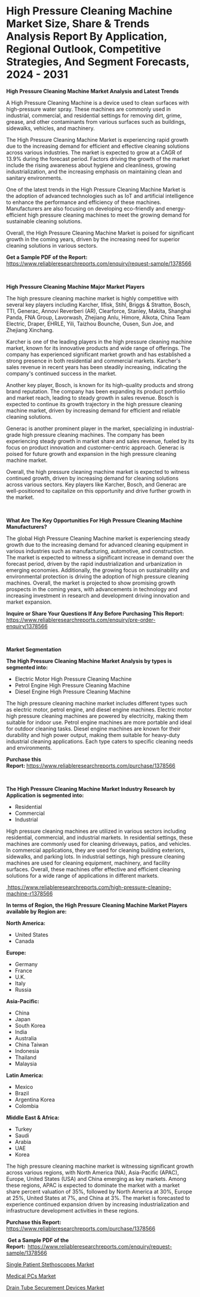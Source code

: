 <p><h1>High Pressure Cleaning Machine Market Size, Share & Trends Analysis Report By Application, Regional Outlook, Competitive Strategies, And Segment Forecasts, 2024 - 2031</h1></p><p><strong>High Pressure Cleaning Machine Market Analysis and Latest Trends</strong></p>
<p><p>A High Pressure Cleaning Machine is a device used to clean surfaces with high-pressure water spray. These machines are commonly used in industrial, commercial, and residential settings for removing dirt, grime, grease, and other contaminants from various surfaces such as buildings, sidewalks, vehicles, and machinery.</p><p>The High Pressure Cleaning Machine Market is experiencing rapid growth due to the increasing demand for efficient and effective cleaning solutions across various industries. The market is expected to grow at a CAGR of 13.9% during the forecast period. Factors driving the growth of the market include the rising awareness about hygiene and cleanliness, growing industrialization, and the increasing emphasis on maintaining clean and sanitary environments.</p><p>One of the latest trends in the High Pressure Cleaning Machine Market is the adoption of advanced technologies such as IoT and artificial intelligence to enhance the performance and efficiency of these machines. Manufacturers are also focusing on developing eco-friendly and energy-efficient high pressure cleaning machines to meet the growing demand for sustainable cleaning solutions.</p><p>Overall, the High Pressure Cleaning Machine Market is poised for significant growth in the coming years, driven by the increasing need for superior cleaning solutions in various sectors.</p></p>
<p><strong>Get a Sample PDF of the Report:&nbsp;</strong> <a href="https://www.reliableresearchreports.com/enquiry/request-sample/1378566">https://www.reliableresearchreports.com/enquiry/request-sample/1378566</a></p>
<p>&nbsp;</p>
<p><strong>High Pressure Cleaning Machine Major Market Players</strong></p>
<p><p>The high pressure cleaning machine market is highly competitive with several key players including Karcher, Ilfisk, Stihl, Briggs & Stratton, Bosch, TTI, Generac, Annovi Reverberi (AR), Clearforce, Stanley, Makita, Shanghai Panda, FNA Group, Lavorwash, Zhejiang Anlu, Himore, Alkota, China Team Electric, Draper, EHRLE, Yili, Taizhou Bounche, Ousen, Sun Joe, and Zhejiang Xinchang.</p><p>Karcher is one of the leading players in the high pressure cleaning machine market, known for its innovative products and wide range of offerings. The company has experienced significant market growth and has established a strong presence in both residential and commercial markets. Karcher's sales revenue in recent years has been steadily increasing, indicating the company's continued success in the market.</p><p>Another key player, Bosch, is known for its high-quality products and strong brand reputation. The company has been expanding its product portfolio and market reach, leading to steady growth in sales revenue. Bosch is expected to continue its growth trajectory in the high pressure cleaning machine market, driven by increasing demand for efficient and reliable cleaning solutions.</p><p>Generac is another prominent player in the market, specializing in industrial-grade high pressure cleaning machines. The company has been experiencing steady growth in market share and sales revenue, fueled by its focus on product innovation and customer-centric approach. Generac is poised for future growth and expansion in the high pressure cleaning machine market.</p><p>Overall, the high pressure cleaning machine market is expected to witness continued growth, driven by increasing demand for cleaning solutions across various sectors. Key players like Karcher, Bosch, and Generac are well-positioned to capitalize on this opportunity and drive further growth in the market.</p></p>
<p>&nbsp;</p>
<p><strong>What Are The Key Opportunities For High Pressure Cleaning Machine Manufacturers?</strong></p>
<p><p>The global High Pressure Cleaning Machine market is experiencing steady growth due to the increasing demand for advanced cleaning equipment in various industries such as manufacturing, automotive, and construction. The market is expected to witness a significant increase in demand over the forecast period, driven by the rapid industrialization and urbanization in emerging economies. Additionally, the growing focus on sustainability and environmental protection is driving the adoption of high pressure cleaning machines. Overall, the market is projected to show promising growth prospects in the coming years, with advancements in technology and increasing investment in research and development driving innovation and market expansion.</p></p>
<p><strong>Inquire or Share Your Questions If Any Before Purchasing This Report:</strong> <a href="https://www.reliableresearchreports.com/enquiry/pre-order-enquiry/1378566">https://www.reliableresearchreports.com/enquiry/pre-order-enquiry/1378566</a></p>
<p>&nbsp;</p>
<p><strong>Market Segmentation</strong></p>
<p><strong>The High Pressure Cleaning Machine Market Analysis by types is segmented into:</strong></p>
<p><ul><li>Electric Motor High Pressure Cleaning Machine</li><li>Petrol Engine High Pressure Cleaning Machine</li><li>Diesel Engine High Pressure Cleaning Machine</li></ul></p>
<p><p>The high pressure cleaning machine market includes different types such as electric motor, petrol engine, and diesel engine machines. Electric motor high pressure cleaning machines are powered by electricity, making them suitable for indoor use. Petrol engine machines are more portable and ideal for outdoor cleaning tasks. Diesel engine machines are known for their durability and high power output, making them suitable for heavy-duty industrial cleaning applications. Each type caters to specific cleaning needs and environments.</p></p>
<p><strong>Purchase this Report:&nbsp;</strong><a href="https://www.reliableresearchreports.com/purchase/1378566">https://www.reliableresearchreports.com/purchase/1378566</a></p>
<p>&nbsp;</p>
<p><strong>The High Pressure Cleaning Machine Market Industry Research by Application is segmented into:</strong></p>
<p><ul><li>Residential</li><li>Commercial</li><li>Industrial</li></ul></p>
<p><p>High pressure cleaning machines are utilized in various sectors including residential, commercial, and industrial markets. In residential settings, these machines are commonly used for cleaning driveways, patios, and vehicles. In commercial applications, they are used for cleaning building exteriors, sidewalks, and parking lots. In industrial settings, high pressure cleaning machines are used for cleaning equipment, machinery, and facility surfaces. Overall, these machines offer effective and efficient cleaning solutions for a wide range of applications in different markets.</p></p>
<p><a href="https://www.reliableresearchreports.com/high-pressure-cleaning-machine-r1378566">&nbsp;https://www.reliableresearchreports.com/high-pressure-cleaning-machine-r1378566</a></p>
<p><strong>In terms of Region, the High Pressure Cleaning Machine Market Players available by Region are:</strong></p>
<p>
    <p> <strong> North America: </strong>
        <ul>
            <li>United States</li>
            <li>Canada</li>
        </ul>
        </p> 
    <p> <strong> Europe: </strong>
        <ul>
            <li>Germany</li>
            <li>France</li>
            <li>U.K.</li>
            <li>Italy</li>
            <li>Russia</li>
        </ul>
        </p> 
    <p> <strong> Asia-Pacific: </strong>
        <ul>
            <li>China</li>
            <li>Japan</li>
            <li>South Korea</li>
            <li>India</li>
            <li>Australia</li>
            <li>China Taiwan</li>
            <li>Indonesia</li>
            <li>Thailand</li>
            <li>Malaysia</li>
        </ul>
        </p> 
    <p> <strong> Latin America: </strong>
        <ul>
            <li>Mexico</li>
            <li>Brazil</li>
            <li>Argentina Korea</li>
            <li>Colombia</li>
        </ul>
        </p> 
    <p> <strong> Middle East & Africa: </strong>
        <ul>
            <li>Turkey</li>
            <li>Saudi</li>
            <li>Arabia</li>
            <li>UAE</li>
            <li>Korea</li>
        </ul>
    </p>
    </p>
<p><p>The high pressure cleaning machine market is witnessing significant growth across various regions, with North America (NA), Asia-Pacific (APAC), Europe, United States (USA) and China emerging as key markets. Among these regions, APAC is expected to dominate the market with a market share percent valuation of 35%, followed by North America at 30%, Europe at 25%, United States at 7%, and China at 3%. The market is forecasted to experience continued expansion driven by increasing industrialization and infrastructure development activities in these regions.</p></p>
<p><strong>Purchase this Report: </strong><a href="https://www.reliableresearchreports.com/purchase/1378566">https://www.reliableresearchreports.com/purchase/1378566</a></p>
<p>&nbsp;<strong>Get a Sample PDF of the Report:&nbsp;&nbsp;</strong><a href="https://www.reliableresearchreports.com/enquiry/request-sample/1378566">https://www.reliableresearchreports.com/enquiry/request-sample/1378566</a></p>
<p><strong></strong></p>
<p><p><a href="https://www.linkedin.com/pulse/single-patient-stethoscopes-market-research-report-provides-1yqve?trackingId=idLDv5gseH%2BKwk1ynH5vqw%3D%3D">Single Patient Stethoscopes Market</a></p><p><a href="https://www.linkedin.com/pulse/insights-medical-pcs-market-size-analysing-share-trends-a5wqe?trackingId=IADQITiVQCr%2FxXWJiOCTqw%3D%3D">Medical PCs Market</a></p><p><a href="https://www.linkedin.com/pulse/drain-tube-securement-devices-market-size-furnishes-valuable-gkrge?trackingId=W7u5%2BDEYgoH4yU%2FwO8D7gA%3D%3D">Drain Tube Securement Devices Market</a></p></p>